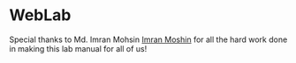 # WebLab
Special thanks to Md. Imran Mohsin [Imran Moshin](https://github.com/mims1234) for all the hard work done in making this lab manual for all of us!
